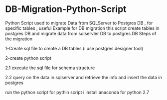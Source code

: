 # DB-Migration-Python-Script
Python Script used to migrate Data from SQLServer to Postgres DB , for specific tables , useful Example for DB migration
this script create tables in postgres DB and migrate data from sqlservler DB to postgres DB 
Steps of the migration

1-Create sql file to create a DB tables (i use postgres designer tool)

2-create python script

2.1 execute the sql file for schema structure

2.2 query on the data in sqlserver and retrieve the info and insert the data in postgres

run the python script
for pythin script i install anaconda for python 2.7
